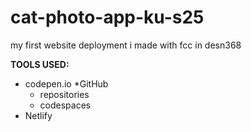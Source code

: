 # cat-photo-app-ku-s25
my first website deployment i made with fcc in desn368

**TOOLS USED:**
* codepen.io
*GitHub
  * repositories
  * codespaces
* Netlify